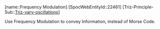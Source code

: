 ﻿---
type: TrizExample
aliases:
- Frequency Modulation
license: CC BY-SA 4.0
copyright: https://github.com/SpocWeb
IsDeleted: false
IsReadOnly: false
Confidential: public
tags: 
- Triz/Principle/Example
---
[name::Frequency Modulation]
[SpocWebEntityId::22461]
[Triz-Principle-Sub::[Triz-vary-oscillations](tech/Triz/Sub/Triz-vary-oscillations.md)]

Use Frequency Modulation to convey Information, instead of Morse Code.
